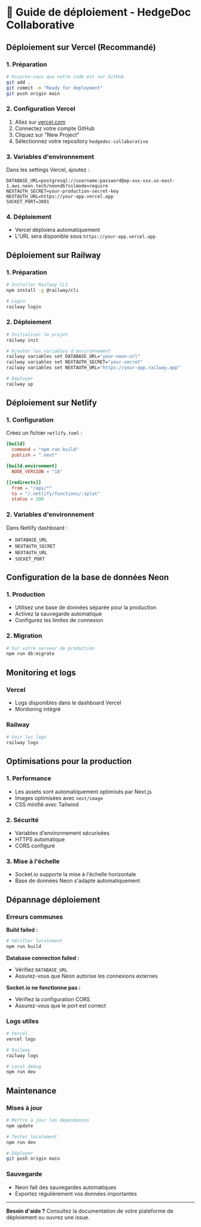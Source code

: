 # 🚀 Guide de déploiement - HedgeDoc Collaborative

## Déploiement sur Vercel (Recommandé)

### 1. Préparation
```bash
# Assurez-vous que votre code est sur GitHub
git add .
git commit -m "Ready for deployment"
git push origin main
```

### 2. Configuration Vercel
1. Allez sur [vercel.com](https://vercel.com)
2. Connectez votre compte GitHub
3. Cliquez sur "New Project"
4. Sélectionnez votre repository `hedgedoc-collaborative`

### 3. Variables d'environnement
Dans les settings Vercel, ajoutez :

```env
DATABASE_URL=postgresql://username:password@ep-xxx-xxx.us-east-1.aws.neon.tech/neondb?sslmode=require
NEXTAUTH_SECRET=your-production-secret-key
NEXTAUTH_URL=https://your-app.vercel.app
SOCKET_PORT=3001
```

### 4. Déploiement
- Vercel déploiera automatiquement
- L'URL sera disponible sous `https://your-app.vercel.app`

## Déploiement sur Railway

### 1. Préparation
```bash
# Installer Railway CLI
npm install -g @railway/cli

# Login
railway login
```

### 2. Déploiement
```bash
# Initialiser le projet
railway init

# Ajouter les variables d'environnement
railway variables set DATABASE_URL="your-neon-url"
railway variables set NEXTAUTH_SECRET="your-secret"
railway variables set NEXTAUTH_URL="https://your-app.railway.app"

# Déployer
railway up
```

## Déploiement sur Netlify

### 1. Configuration
Créez un fichier `netlify.toml` :
```toml
[build]
  command = "npm run build"
  publish = ".next"

[build.environment]
  NODE_VERSION = "18"

[[redirects]]
  from = "/api/*"
  to = "/.netlify/functions/:splat"
  status = 200
```

### 2. Variables d'environnement
Dans Netlify dashboard :
- `DATABASE_URL`
- `NEXTAUTH_SECRET` 
- `NEXTAUTH_URL`
- `SOCKET_PORT`

## Configuration de la base de données Neon

### 1. Production
- Utilisez une base de données séparée pour la production
- Activez la sauvegarde automatique
- Configurez les limites de connexion

### 2. Migration
```bash
# Sur votre serveur de production
npm run db:migrate
```

## Monitoring et logs

### Vercel
- Logs disponibles dans le dashboard Vercel
- Monitoring intégré

### Railway
```bash
# Voir les logs
railway logs
```

## Optimisations pour la production

### 1. Performance
- Les assets sont automatiquement optimisés par Next.js
- Images optimisées avec `next/image`
- CSS minifié avec Tailwind

### 2. Sécurité
- Variables d'environnement sécurisées
- HTTPS automatique
- CORS configuré

### 3. Mise à l'échelle
- Socket.io supporte la mise à l'échelle horizontale
- Base de données Neon s'adapte automatiquement

## Dépannage déploiement

### Erreurs communes

**Build failed :**
```bash
# Vérifier localement
npm run build
```

**Database connection failed :**
- Vérifiez `DATABASE_URL`
- Assurez-vous que Neon autorise les connexions externes

**Socket.io ne fonctionne pas :**
- Vérifiez la configuration CORS
- Assurez-vous que le port est correct

### Logs utiles
```bash
# Vercel
vercel logs

# Railway  
railway logs

# Local debug
npm run dev
```

## Maintenance

### Mises à jour
```bash
# Mettre à jour les dépendances
npm update

# Tester localement
npm run dev

# Déployer
git push origin main
```

### Sauvegarde
- Neon fait des sauvegardes automatiques
- Exportez régulièrement vos données importantes

---

**Besoin d'aide ?** Consultez la documentation de votre plateforme de déploiement ou ouvrez une issue.
